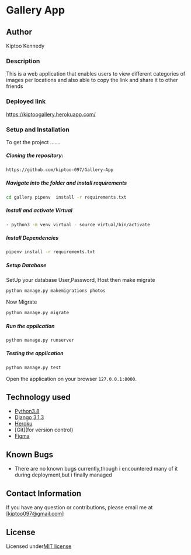 # Gallery App

## Author
 Kiptoo Kennedy

### Description  
This is a web application that enables users to view different categories of images per locations and also able to copy the link and share it to other friends

### Deployed link

 https://kiptoogallery.herokuapp.com/

### Setup and Installation  
To get the project .......  
  
##### Cloning the repository:  
 ```bash 
https://github.com/kiptoo-097/Gallery-App
```
##### Navigate into the folder and install requirements  
 ```bash 
cd gallery pipenv  install -r requirements.txt 
```
##### Install and activate Virtual  
 ```bash 
- python3 -m venv virtual - source virtual/bin/activate  
```  
##### Install Dependencies  
 ```bash 
 pipenv install -r requirements.txt 
```  
 ##### Setup Database  
  SetUp your database User,Password, Host then make migrate  
 ```bash 
python manage.py makemigrations photos
 ``` 
 Now Migrate  
 ```bash 
 python manage.py migrate 
```
##### Run the application  
 ```bash 
 python manage.py runserver 
```  

##### Testing the application  
 ```bash 
 python manage.py test 
```
Open the application on your browser `127.0.0.1:8000`.  
  
  
## Technology used  
  
* [Python3.8](https://www.python.org/)  
* [Django 3.1.3](https://docs.djangoproject.com/en/2.2/)  
* [Heroku](https://heroku.com)  
* [Git](for version control)
* [Figma](https://www.figma.com/file/qxPBPSlm7mYZyuO5jqBgV7/Untitled?node-id=0%3A1)
  
  
## Known Bugs  
* There are no known bugs currently,though i encountered many of it during deployment,but i finally managed 
  
## Contact Information   
If you have any question or contributions, please email me at [kiptoo097@gmail.com] 


## License
 
 Licensed under[MIT license](https://github.com/kiptoo-097/Blog-App/blob/master/LICENSE.md)
